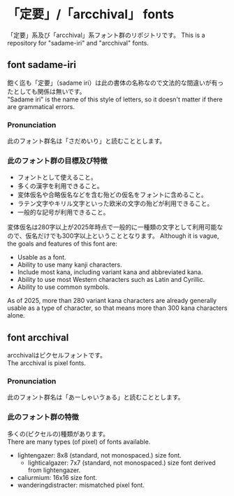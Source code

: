 # 「定要」/「arcchival」 fonts
「定要」系及び「arcchival」系フォント群のリポジトリです。
This is a repository for "sadame-iri" and "arcchival" fonts.
## font sadame-iri
飽く迄も「定要」（sadame iri）は此の書体の名称なので文法的な間違いが有ったとしても関係は無いです。  
"Sadame iri" is the name of this style of letters, so it doesn't matter if there are grammatical errors.
### Pronunciation
此のフォント群名は「さだめいり」と読むこととします。  
### 此のフォント群の目標及び特徴
- フォントとして使えること。
- 多くの漢字を利用できること。
- 変体仮名や合略仮名などを含む殆どの仮名をフォントに含めること。
- ラテン文字やキリル文字といった欧米の文字の殆どが利用できること。
- 一般的な記号が利用できること。

変体仮名は280字以上が2025年時点で一般的に一種類の文字として利用可能なので、仮名だけでも300字以上ということとなります。
Although it is vague, the goals and features of this font are:
- Usable as a font.
- Ability to use many kanji characters.
- Include most kana, including variant kana and abbreviated kana.
- Ability to use most Western characters such as Latin and Cyrillic.
- Ability to use common symbols.

As of 2025, more than 280 variant kana characters are already generally usable as a type of character, so that means more than 300 kana characters alone.
## font arcchival
arcchivalはピクセルフォントです。  
The arcchival is pixel fonts.  
### Pronunciation
此のフォント群名は「あーしゃいゔぁる」と読むこととします。
### 此のフォント群の特徴
多くの(ピクセルの)種類があります。  
There are many types (of pixel) of fonts available.  
- lightengazer: 8x8 (standard, not monospaced.) size font.
  - lighticalgazer: 7x7 (standard, not monospaced.) size font derived from lightengazer.
- caliurmium: 16x16 size font.
- wanderingdistracter: mismatched pixel font.
